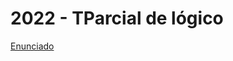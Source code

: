 # 2022 - TParcial de lógico

[Enunciado](https://docs.google.com/document/d/13DilLCxtxFtg-dFWvBFyZIn4RVCzknDLgeg1qXb4pI0/edit?usp=sharing)
